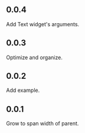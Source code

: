 ## 0.0.4

Add Text widget's arguments.

## 0.0.3

Optimize and organize.

## 0.0.2

Add example.

## 0.0.1

Grow to span width of parent.
